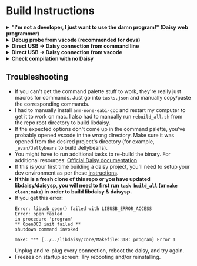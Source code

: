 # Build Instructions

<details>
<summary><b>"I'm not a developer, I just want to use the damn program!" (Daisy web programmer)</b></summary>

Note: If this is your first time installing anything on your Daisy, I recommend that you start by installing blink [(official instructions)](https://forum.electro-smith.com/t/welcome-to-daisy-get-started-here/15) as a way to learn the Daisy web programmer.

From the [Daisy web programmer](https://electro-smith.github.io/Programmer/):
1. With the eurorack module's power turned off, connect Daisy Seed via USB. If you're re-building, you'll need to briefly disconnect and then reconnect to reset things.
2. Put Daisy into bootloader mode by holding the BOOT button down, and then pressing the RESET button. Once you release the RESET button, you can also let go of the BOOT button. 
3. Download `build/project_name.bin`
4. In the web programmer, click "connect". Select "DFU in FS mode"
6. Click "choose file" and select `project_name.bin`
7. Click "program"

I've tested this in Chrome, compatibility with other browsers may vary.

</details>


<details>
<summary><b>Debug probe from vscode (recommended for devs)</b></summary>
This is the recommended process for devs because it allows for debugging capabilities and it doesn't require Daisy to be reconnected and reset each time you build.



From a vscode instance in the desired project's directory (for example, `_evan/Jellybeans` to build Jellybeans):
1. Connect the [ST LINK-V3 debug probe](https://www.electro-smith.com/daisy/stlink-v3mini) to Daisy
2. With the device's power turned on, connect the debug probe to your computer via USB.
3. Hit (ctrl+p on Windows, cmd+shift+p on Mac) to bring up the command palette 
4. Type `task build_and_program` and hit enter

</details>

<details>
<summary><b>Direct USB -> Daisy connection from command line</b></summary>

From a vscode instance in the desired project's directory (for example, `_evan/Jellybeans` to build Jellybeans):
1. With the device's power turned off, connect Daisy Seed to your computer via USB. If you're re-building, you'll need to briefly disconnect and then reconnect to reset things.
2. Put Daisy into bootloader mode by holding the BOOT button down, and then pressing the RESET button. Once you release the RESET button, you can also let go of the BOOT button. 
3. `make program-dfu`
4. Disconnect USB and power on the module.

</details>

<details>
<summary><b>Direct USB -> Daisy connection from vscode</b></summary>

From a vscode instance in the desired project's directory (for example, `_evan/Jellybeans` to build Jellybeans):
1. With the device's power turned off, connect Daisy Seed to your computer via USB. If you're re-building, you'll need to briefly disconnect and then reconnect to reset things.
2. Put Daisy into bootloader mode by holding the BOOT button down, and then pressing the RESET button. Once you release the RESET button, you can also let go of the BOOT button. 
3. Hit (ctrl+p on Windows, cmd+shift+p Mac) to bring up the command palette 
4. Type `task build_and_program_dfu` and hit enter
5. Disconnect USB and power on the module

</details>

<details>
<summary><b> Check compilation with no Daisy </b></summary>
From the desired project's root directory (for example, `_evan/Jellybeans` for Jellybeans): `make`

</details>

## Troubleshooting
* If you can't get the command palette stuff to work, they're really just macros for commands. Just go into `tasks.json` and manually copy/paste the corresponding commands.
* I had to manually install `arm-none-eabi-gcc` and restart my computer to get it to work on mac. I also had to manually run `rebuild_all.sh` from the repo root directory to build libdaisy.
* If the expected options don't come up in the command palette, you've probably opened vscode in the wrong directory. Make sure it was opened from the desired project's directory (for example, `_evan/Jellybeans` to build Jellybeans).
* You might have to run additional tasks to re-build the binary. For additional resources: [Official Daisy documentation](https://github.com/electro-smith/DaisyWiki/wiki/1.-Setting-Up-Your-Development-Environment)
* If this is your first time building a daisy project, you'll need to setup your dev environment as per these [instructions](https://github.com/electro-smith/DaisyWiki/wiki/1.-Setting-Up-Your-Development-Environment).
* **If this is a fresh clone of this repo or you have updated libdaisy/daisysp, you will need to first run `task build_all` (or `make clean;make`) in order to build libdaisy & daisysp.**
* If you get this error:
    ```
    Error: libusb_open() failed with LIBUSB_ERROR_ACCESS
    Error: open failed
    in procedure 'program'
    ** OpenOCD init failed **
    shutdown command invoked

    make: *** [../../libdaisy/core/Makefile:318: program] Error 1
    ```
    Unplug and re-plug every connection, reboot the daisy, and try again.
* Freezes on startup screen: Try rebooting and/or reinstalling. 